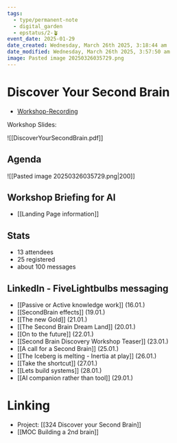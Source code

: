 ```yaml
---
tags:
  - type/permanent-note
  - digital_garden
  - epstatus/2-🪴
event_date: 2025-01-29
date_created: Wednesday, March 26th 2025, 3:18:44 am
date_modified: Wednesday, March 26th 2025, 3:57:50 am
image: Pasted image 20250326035729.png
---
```

# Discover Your Second Brain

+ [Workshop-Recording](https://us06web.zoom.us/rec/share/rVMm1z7SlXQpN-7oN43KtK3npupe417TwHlJY4SVruoqil6ozHPvcXsl2g3B5slN.yhwLHOY3HtOpd_-F)

Workshop Slides:

![[DiscoverYourSecondBrain.pdf]]


## Agenda
![[Pasted image 20250326035729.png|200]]

## Workshop Briefing for AI
- [[Landing Page information]]

## Stats
- 13 attendees
- 25 registered 
- about 100 messages

## LinkedIn - FiveLightbulbs messaging
- [[Passive or Active knowledge work]] (16.01.)
- [[SecondBrain effects]] (19.01.)
- [[The new Gold]] (21.01.)
- [[The Second Brain Dream Land]] (20.01.)
- [[On to the future]] (22.01.)
- [[Second Brain Discovery Workshop Teaser]] (23.01.)
- [[A call for a Second Brain]] (25.01.)
- [[The Iceberg is melting - Inertia at play]] (26.01.)
- [[Take the shortcut]] (27.01.)
- [[Lets build systems]] (28.01.)
- [[AI companion rather than tool]] (29.01.)

# Linking
- Project: [[324 Discover your Second Brain]]
- [[MOC Building a 2nd brain]]
